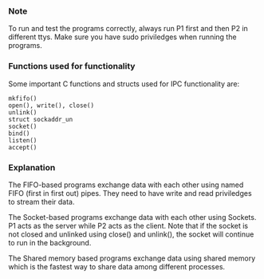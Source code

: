 ### Note

To run and test the programs correctly, always run P1 first and then P2 in different ttys.
Make sure you have sudo priviledges when running the programs.

### Functions used for functionality

Some important C functions and structs used for IPC functionality are:

    mkfifo()
    open(), write(), close()
    unlink()
    struct sockaddr_un
    socket()
    bind()
    listen()
    accept()

### Explanation
The FIFO-based programs exchange data with each other using named FIFO (first in first out) pipes. They need to have write and read priviledges to stream their data.

The Socket-based programs exchange data with each other using Sockets. P1 acts as the server while P2 acts as the client. Note that if the socket is not closed and unlinked using close() and unlink(), the socket will continue to run in the background.

The Shared memory based programs exchange data using shared memory which is the fastest way to share data among different processes.


